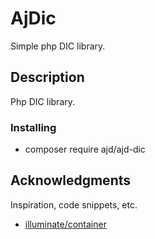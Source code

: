 # AjDic

Simple php DIC library.

## Description

Php DIC library.

### Installing

* composer require ajd/ajd-dic

## Acknowledgments

Inspiration, code snippets, etc.
* [illuminate/container](https://github.com/illuminate/container)